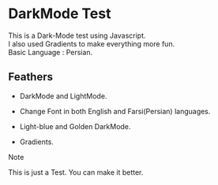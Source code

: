 # DarkMode Test
This is a Dark-Mode test using Javascript.  
I also used Gradients to make everything more fun.  
Basic Language : Persian.

## Feathers
+ DarkMode and LightMode.

+ Change Font in both English and Farsi(Persian) languages.

+ Light-blue and Golden DarkMode.

+ Gradients.

> [!NOTE]
> This is just a Test. You can make it better.